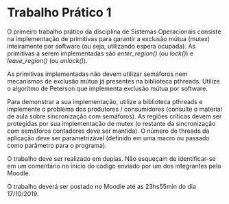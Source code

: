 # Trabalho Prático 1

O primeiro trabalho prático da disciplina de Sistemas Operacionais consiste na implementação de primitivas para garantir a exclusão mútua (mutex) inteiramente por software (ou seja, utilizando espera ocupada). As primitivas a serem implementadas são *enter_region()* (ou *lock()*) e *leave_region()* (ou *unlock()*).

As primitivas implementadas não devem utilizar semáforos nem mecanismos de exclusão mútua já presentes na biblioteca pthreads. Utilize o algoritmo de Peterson que implementa exclusão mútua por software.

Para demonstrar a sua implementação, utilize a biblioteca pthreads e implemente o problema dos produtores / consumidores (consulte o material de aula sobre sincronização com semáforos). As regiões críticas devem ser protegidas por sua implementação de mutex (o restante da sincronização com semáforos contadores deve ser mantida). O número de threads da aplicação deve ser parametrizável (definido em uma macro ou passado como parâmetro para o programa).

O trabalho deve ser realizado em duplas. Não esqueçam de identificar-se em um comentário no início do código enviado por um dos integrantes pelo Moodle.

O trabalho deverá ser postado no Moodle até as 23hs55min do dia 17/10/2019.